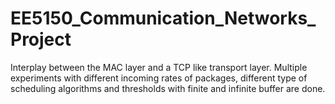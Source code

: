 # EE5150_Communication_Networks_Project

Interplay between the MAC layer and a TCP like transport layer.
Multiple experiments with different incoming rates of packages, different type of scheduling algorithms and thresholds with finite and infinite buffer are done.
